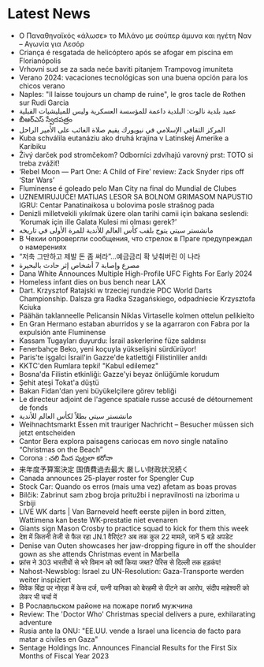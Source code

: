 # Latest News
-  Ο Παναθηναϊκός «άλωσε» το Μιλάνο με σούπερ άμυνα και ηγέτη Ναν – Αγωνία για Λεσόρ
-  Criança é resgatada de helicóptero após se afogar em piscina em Florianópolis
-  Vrhovni sud se za sada neće baviti pitanjem Trampovog imuniteta
-  Verano 2024: vacaciones tecnológicas son una buena opción para los chicos verano
-  Naples: "Il laisse toujours un champ de ruine", le gros tacle de Rothen sur Rudi Garcia
-  عميد بلدية نالوت: البلدية داعمة للمؤسسة العسكرية وليس للميليشيات القبلية
-  బీఆర్‌ఎస్‌ స్వేదపత్రం
-  المركز الثقافي الإسلامي في نيويورك يقيم صلاة الغائب على الأمير الراحل
-  Kuba schválila eutanáziu ako druhá krajina v Latinskej Amerike a Karibiku
-  Živý darček pod stromčekom? Odborníci zdvíhajú varovný prst: TOTO si treba zvážiť!
-  ‘Rebel Moon — Part One: A Child of Fire’ review: Zack Snyder rips off ‘Star Wars’
-  Fluminense é goleado pelo Man City na final do Mundial de Clubes
-  UZNEMIRUJUĆE! MATIJAS LESOR SA BOLNOM GRIMASOM NAPUSTIO IGRU: Centar Panatinaikosa u bolovima posle strašnog pada
-  Denizli milletvekili yıkılmak üzere olan tarihi camii için bakana seslendi: ‘Korumak için ille Galata Kulesi mi olması gerek?’
-  مانشستر سيتي يتوج بلقب كأس العالم للأندية للمرة الأولى في تاريخه
-  В Чехии опровергли сообщения, что стрелок в Праге предупреждал о намерениях
-  “저축 그만하고 제발 돈 좀 써라”…예금금리 확 낮춰버린 이 나라
-  مصرع وإصابة 7 أشخاص إثر حادث بالبحيرة
-  Dana White Announces Multiple High-Profile UFC Fights For Early 2024
-  Homeless infant dies on bus bench near LAX
-  Dart. Krzysztof Ratajski w trzeciej rundzie PDC World Darts Championship. Dalsza gra Radka Szagańskiego, odpadniecie Krzysztofa Kciuka
-  Päähän taklanneelle Pelicansin Niklas Virtaselle kolmen ottelun pelikielto
-  En Gran Hermano estaban aburridos y se la agarraron con Fabra por la expulsión ante Fluminense
-  Kassam Tugayları duyurdu: İsrail askerlerine füze saldırısı
-  Fenerbahçe Beko, yeni koçuyla yükselişini sürdürüyor!
-  Paris'te işgalci İsrail'in Gazze'de katlettiği Filistinliler anıldı
-  KKTC'den Rumlara tepki! "Kabul edilemez"
-  Bosna'da Filistin etkinliği: Gazze'yi beyaz önlüğümle korudum
-  Şehit ateşi Tokat'a düştü
-  Bakan Fidan'dan yeni büyükelçilere görev tebliği
-  Le directeur adjoint de l'agence spatiale russe accusé de détournement de fonds
-  مانشستر سيتي بطلاً لكأس العالم للأندية
-  Weihnachtsmarkt Essen mit trauriger Nachricht – Besucher müssen sich jetzt entscheiden
-  Cantor Bera explora paisagens cariocas em novo single natalino “Christmas on the Beach”
-  Corona : చలి మీద పుట్రలా కరోనా
-  来年度予算案決定 国債費過去最大 厳しい財政状況続く
-  Canada announces 25-player roster for Spengler Cup
-  Stock Car: Quando os erros (mais uma vez) afetam as boas provas
-  Bilčik: Zabrinut sam zbog broja pritužbi i nepravilnosti na izborima u Srbiji
-  LIVE WK darts | Van Barneveld heeft eerste pijlen in bord zitten, Wattimena kan beste WK-prestatie niet evenaren
-  Giants sign Mason Crosby to practice squad to kick for them this week
-  देश में कितनी तेजी से फैल रहा JN.1 वैरिएंट? अब तक कुल 22 मामले, जानें 5 बड़े अपडेट
-  Denise van Outen showcases her jaw-dropping figure in off the shoulder gown as she attends Christmas event in Marbella
-  फ्रांस ने 303 भारतीयों से भरे विमान को क्यों किया जब्त? पेरिस से दिल्ली तक हड़कंप!
-  Nahost-Newsblog: Israel zu UN-Resolution: Gaza-Transporte werden weiter inspiziert
-  विवेक बिंद्रा पर नोएडा में केस दर्ज, पत्नी यानिका को बेरहमी से पीटने का आरोप, संदीप माहेश्वरी को लेकर भी चर्चा में
-  В Рославльском районе на пожаре погиб мужчина
-  Review: The 'Doctor Who' Christmas special delivers a pure, exhilarating adventure
-  Rusia ante la ONU: "EE.UU. vende a Israel una licencia de facto para matar a civiles en Gaza"
-  Sentage Holdings Inc. Announces Financial Results for the First Six Months of Fiscal Year 2023
